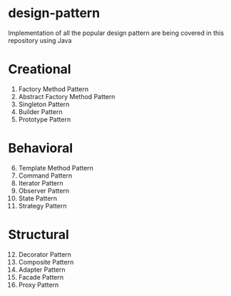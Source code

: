 # design-pattern
Implementation of all the popular design pattern are being covered in this repository using Java

# Creational
1. Factory Method Pattern
2. Abstract Factory Method Pattern
3. Singleton Pattern
4. Builder Pattern
5. Prototype Pattern

# Behavioral
6. Template Method Pattern
7. Command Pattern
8. Iterator Pattern
9. Observer Pattern
10. State Pattern
11. Strategy Pattern

# Structural
12. Decorator Pattern
13. Composite Pattern
14. Adapter Pattern
15. Facade Pattern
16. Proxy Pattern
